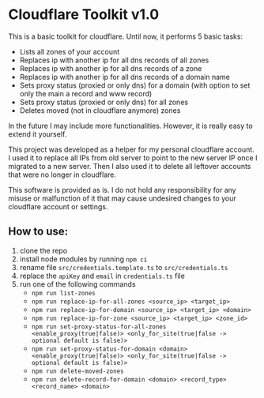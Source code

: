 # Cloudflare Toolkit v1.0
This is a basic toolkit for cloudflare. Until now, it performs 5 basic tasks:
* Lists all zones of your account
* Replaces ip with another ip for all dns records of all zones
* Replaces ip with another ip for all dns records of a zone
* Replaces ip with another ip for all dns records of a domain name
* Sets proxy status (proxied or only dns) for a domain (with option to set only the main a record and www record)
* Sets proxy status (proxied or only dns) for all zones
* Deletes moved (not in cloudflare anymore) zones

In the future I may include more functionalities. However, it is really easy to extend it yourself.

This project was developed as a helper for my personal cloudflare account. I used it to replace all IPs from old server to point to the new server IP once I migrated to a new server. Then I also used it to delete all leftover accounts that were no longer in cloudflare.

This software is provided as is. I do not hold any responsibility for any misuse or malfunction of it that may cause undesired changes to your cloudflare account or settings.

## How to use:
1. clone the repo
2. install node modules by running
```npm ci```
3. rename file ```src/credentials.template.ts``` to ```src/credentials.ts```
4. replace the ```apiKey``` and ```email``` in ```credentials.ts``` file
5. run one of the following commands
    * ```npm run list-zones```
    * ```npm run replace-ip-for-all-zones <source_ip> <target_ip>```
    * ```npm run replace-ip-for-domain <source_ip> <target_ip> <domain>```
    * ```npm run replace-ip-for-zone <source_ip> <target_ip> <zone_id>```
    * ```npm run set-proxy-status-for-all-zones <enable_proxy(true|false)> <only_for_site(true|false -> optional default is false)>```
    * ```npm run set-proxy-status-for-domain <domain> <enable_proxy(true|false)> <only_for_site(true|false -> optional default is false)>```
    * ```npm run delete-moved-zones```
    * ```npm run delete-record-for-domain <domain> <record_type> <record_name> <domain>```
